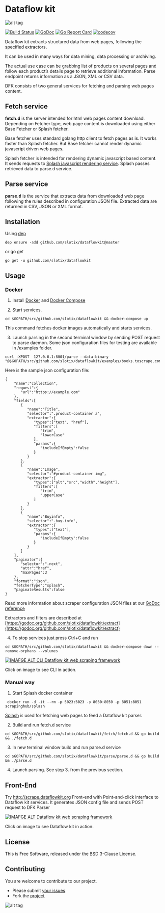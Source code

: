 # Dataflow kit

![alt tag](https://raw.githubusercontent.com/slotix/dataflowkit/master/images/dfk-logo/logo-mini.png)

[![Build Status](https://travis-ci.org/slotix/dataflowkit.svg?branch=master)](https://travis-ci.org/slotix/dataflowkit)
[![GoDoc](https://godoc.org/github.com/slotix/dataflowkit?status.svg)](https://godoc.org/github.com/slotix/dataflowkit)
[![Go Report Card](https://goreportcard.com/badge/github.com/slotix/dataflowkit)](https://goreportcard.com/report/github.com/slotix/dataflowkit)
[![codecov](https://codecov.io/gh/slotix/dataflowkit/branch/master/graph/badge.svg)](https://codecov.io/gh/slotix/dataflowkit)


Dataflow kit extracts structured data from web pages, following the specified extractors.

It can be used in many ways for data mining, data processing or archiving.

The actual use case can be grabbing list of products on several pages and follow each product’s details page to retrieve additional information. Parse endpoint returns information as a JSON, XML or CSV data.

DFK consists of two general services for fetching and parsing web pages content.

## Fetch service
**fetch.d** is the server intended for html web pages content download. 
Depending on Fetcher type, web page content is downloaded using either Base Fetcher or Splash fetcher. 

Base fetcher uses standard golang http client to fetch pages as is. It works faster than Splash fetcher. But Base fetcher cannot render dynamic javascript driven web pages. 

Splash fetcher is intended for rendering dynamic javascript based content.  It sends requests to [Splash javascript rendering service](https://github.com/scrapinghub/splash). Splash passes retrieved data to parse.d service. 

## Parse service
**parse.d** is the service that extracts data from downloaded web page following the rules described in configuration JSON file. Extracted data are returned in CSV, JSON or XML format.

## Installation
Using [dep](https://github.com/golang/dep)
```
dep ensure -add github.com/slotix/dataflowkit@master
```
or go get
```
go get -u github.com/slotix/dataflowkit
```

## Usage

### Docker
1. Install [Docker](https://www.docker.com) and [Docker Compose](https://docs.docker.com/compose/install/)

2. Start services.

```
cd $GOPATH/src/github.com/slotix/dataflowkit && docker-compose up
```
This command fetches docker images automatically and starts services.

3. Launch parsing in the second terminal window by sending POST request to parse daemon. Some json configuration files for testing are available in /examples folder.
```
curl -XPOST  127.0.0.1:8001/parse --data-binary "@$GOPATH/src/github.com/slotix/dataflowkit/examples/books.toscrape.com.json"
```
Here is the sample json configuration file:

```
{
	"name":"collection",
	"request":{
	   "url":"https://example.com"
	},
	"fields":[
	   {
		  "name":"Title",
		  "selector":".product-container a",
		  "extractor":{
			 "types":["text", "href"],
			 "filters":[
				"trim",
				"lowerCase"
			 ],
			 "params":{
				"includeIfEmpty":false
			 }
		  }
	   },
	   {
		  "name":"Image",
		  "selector":"#product-container img",
		  "extractor":{
			 "types":["alt","src","width","height"],
			 "filters":[
				"trim",
				"upperCase"
			 ]
		  }
	   },
	   {
		  "name":"Buyinfo",
		  "selector":".buy-info",
		  "extractor":{
			 "types":["text"],
			 "params":{
				"includeIfEmpty":false
			 }
		  }
	   }
	],
	"paginator":{
	   "selector":".next",
	   "attr":"href",
	   "maxPages":3
	},
	"format":"json",
	"fetcherType":"splash",
	"paginateResults":false
}
```
Read more information about scraper configuration JSON files at our [GoDoc reference](https://godoc.org/github.com/slotix/dataflowkit/parse/parse.d)

Extractors and filters are described at  [https://godoc.org/github.com/slotix/dataflowkit/extract](https://godoc.org/github.com/slotix/dataflowkit/extract)

4. To stop services just press Ctrl+C and run 
``` 
cd $GOPATH/src/github.com/slotix/dataflowkit && docker-compose down --remove-orphans --volumes
```

[![IMAFGE ALT CLI Dataflow kit web scraping framework](https://raw.githubusercontent.com/slotix/dataflowkit/master/images/CLI-DFK.png)](https://youtu.be/lqFz1CbWzRs)

Click on image to see CLI in action.

### Manual way

1. Start Splash docker container 

``` docker run -d -it --rm -p 5023:5023 -p 8050:8050 -p 8051:8051 scrapinghub/splash```

[Splash](https://github.com/scrapinghub/splash) is used for fetching web pages to feed a Dataflow kit parser. 

2. Build and run fetch.d service
```
cd $GOPATH/src/github.com/slotix/dataflowkit/fetch/fetch.d && go build && ./fetch.d
```
3. In new terminal window build and run parse.d service
```
cd $GOPATH/src/github.com/slotix/dataflowkit/parse/parse.d && go build && ./parse.d
```
4. Launch parsing. See step 3. from the previous section. 


## Front-End
Try http://scrape.dataflowkit.org Front-end with Point-and-click interface to Dataflow kit services. It generates JSON config file and sends POST request to DFK Parser 

[![IMAFGE ALT Dataflow kit web scraping framework](https://raw.githubusercontent.com/slotix/dataflowkit/master/images/dfk-screenshot1.png)](https://youtu.be/5gRcftONmTU)

Click on image to see Dataflow kit in action.

## License
This is Free Software, released under the BSD 3-Clause License.

## Contributing
You are welcome to contribute to our project. 
- Please submit [your issues](https://github.com/slotix/dataflowkit/issues) 
- Fork the [project](https://github.com/slotix/dataflowkit)

![alt tag](https://raw.githubusercontent.com/slotix/dataflowkit/master/images/spider/Spider-White-BG.png)
